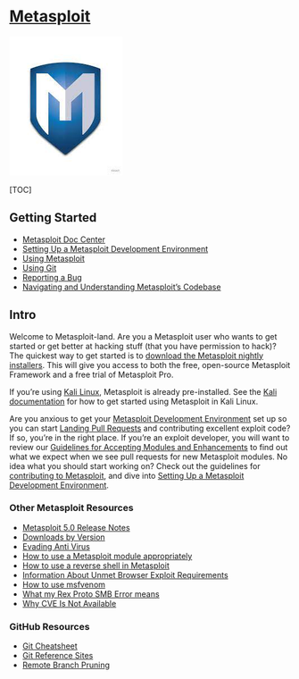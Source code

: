 # [Metasploit](https://www.metasploit.com)

![Metasploit Logo" iPad Case & Skin for Sale by rimek | Redbubble](../../../../../../Assets/Pics/334D0663-177A-4707-BEF8-CDB00CE2976D.jpeg)



[TOC]



## Getting Started

- [Metasploit Doc Center](https://docs.metasploit.com)
- [Setting Up a Metasploit Development Environment](https://docs.metasploit.com/docs/development/get-started/setting-up-a-metasploit-development-environment.html)
- [Using Metasploit](https://docs.metasploit.com/docs/using-metasploit/basics/using-metasploit.html)
- [Using Git](https://docs.metasploit.com/docs/development/get-started/git/using-git.html)
- [Reporting a Bug](https://docs.metasploit.com/docs/using-metasploit/getting-started/reporting-a-bug.html)
- [Navigating and Understanding Metasploit’s Codebase](https://docs.metasploit.com/docs/development/get-started/navigating-and-understanding-metasploits-codebase.html)



## Intro

Welcome to Metasploit-land. Are you a Metasploit user who wants to get started or get better at hacking stuff (that you have permission to hack)? The quickest way to get started is to [download the Metasploit nightly installers](https://docs.metasploit.com/docs/using-metasploit/getting-started/nightly-installers.html). This will give you access to both the free, open-source Metasploit Framework and a free trial of Metasploit Pro.

If you’re using [Kali Linux](https://kali.org/), Metasploit is already pre-installed. See the [Kali documentation](https://kali.org/docs/tools/starting-metasploit-framework-in-kali/) for how to get started using Metasploit in Kali Linux.

Are you anxious to get your [Metasploit Development Environment](https://docs.metasploit.com/docs/development/get-started/setting-up-a-metasploit-development-environment.html) set up so you can start [Landing Pull Requests](https://docs.metasploit.com/docs/development/maintainers/process/landing-pull-requests.html) and contributing excellent exploit code? If so, you’re in the right place. If you’re an exploit developer, you will want to review our [Guidelines for Accepting Modules and Enhancements](https://docs.metasploit.com/docs/development/maintainers/process/guidelines-for-accepting-modules-and-enhancements.html) to find out what we expect when we see pull requests for new Metasploit modules. No idea what you should start working on? Check out the guidelines for [contributing to Metasploit](https://docs.metasploit.com/docs/development/get-started/contributing-to-metasploit.html), and dive into [Setting Up a Metasploit Development Environment](https://docs.metasploit.com/docs/development/get-started/setting-up-a-metasploit-development-environment.html).

### Other Metasploit Resources

- [Metasploit 5.0 Release Notes](https://docs.metasploit.com/docs/development/roadmap/metasploit-5-release-notes.html)
- [Downloads by Version](https://docs.metasploit.com/docs/development/maintainers/downloads-by-version.html)
- [Evading Anti Virus](https://docs.metasploit.com/docs/using-metasploit/intermediate/evading-anti-virus.html)
- [How to use a Metasploit module appropriately](https://docs.metasploit.com/docs/using-metasploit/basics/how-to-use-a-metasploit-module-appropriately.html)
- [How to use a reverse shell in Metasploit](https://docs.metasploit.com/docs/using-metasploit/basics/how-to-use-a-reverse-shell-in-metasploit.html)
- [Information About Unmet Browser Exploit Requirements](https://docs.metasploit.com/docs/using-metasploit/other/information-about-unmet-browser-exploit-requirements.html)
- [How to use msfvenom](https://docs.metasploit.com/docs/using-metasploit/basics/how-to-use-msfvenom.html)
- [What my Rex Proto SMB Error means](https://docs.metasploit.com/docs/development/developing-modules/libraries/smb_library/what-my-rex-proto-smb-error-means.html)
- [Why CVE Is Not Available](https://docs.metasploit.com/docs/using-metasploit/other/why-cve-is-not-available.html)

### GitHub Resources

- [Git Cheatsheet](https://docs.metasploit.com/docs/development/get-started/git/git-cheatsheet.html)
- [Git Reference Sites](https://docs.metasploit.com/docs/development/get-started/git/git-reference-sites.html)
- [Remote Branch Pruning](https://docs.metasploit.com/docs/development/get-started/git/remote-branch-pruning.html)



